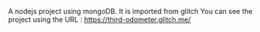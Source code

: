 A nodejs project using mongoDB. It is imported from glitch
You can see the project using the URL : https://third-odometer.glitch.me/
